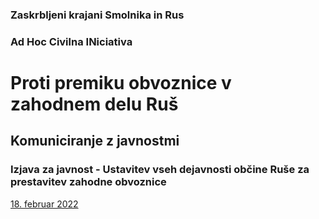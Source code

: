 
### Zaskrbljeni krajani Smolnika in Rus
### Ad Hoc Civilna INiciativa 



# Proti premiku obvoznice v zahodnem delu Ruš

## Komuniciranje z javnostmi



### Izjava za javnost - Ustavitev vseh dejavnosti občine Ruše za prestavitev zahodne obvoznice
[18. februar 2022](IzjavaZaJavnost.md)
